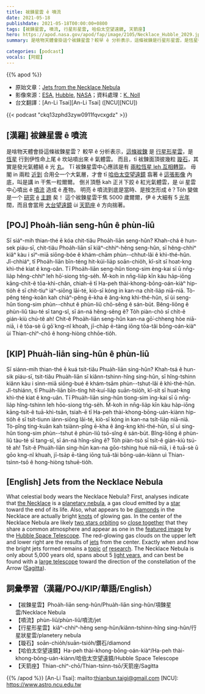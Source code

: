 ```yaml
---
title: 袚鍊星雲 ê 噴流
date: 2021-05-18
publishdate: 2021-05-18T00:00:00+0800
tags: [袚鍊星雲, 噴流, 行星形星雲, 哈伯太空望遠鏡, 天箭座]
hero: https://apod.nasa.gov/apod/fap/image/2105/Necklace_Hubble_2029.jpg
summary: 是啥物天體會掛這个袚鍊星雲？較早 ê 分析表示，這條袚鍊是行星形星雲，是恆星行到伊性命上尾 ê 坎站噴出來 ê 氣體雲。

categories: [podcast]
vocals: [阿錕]
---
```


{{% apod %}}

- 原始文章：[Jets from the Necklace Nebula](https://apod.nasa.gov/apod/ap210518.html)
- 影像來源：[ESA](https://www.esa.int/), [Hubble](https://esahubble.org/), [NASA](https://www.nasa.gov/)；資料處理：[K. Noll](https://science.gsfc.nasa.gov/sed/bio/keith.s.noll)
- 台文翻譯：[An-Li Tsai][An-Li Tsai] ([NCU][NCU])

{{< podcast "ckq13zphd3zyw0911fqvcxgdz" >}}

## [漢羅] 袚鍊星雲 ê 噴流

是啥物天體會掛這條袚鍊星雲？
較早 ê 分析表示，[這條袚鍊][the Necklace] 是 [行星形星雲][planetary nebula]，是 [恆星][star] 行到伊性命上尾 ê 坎站噴出來 ê 氣體雲。
而且，tī 袚鍊面頂彼幾粒 [璇石][diamonds]，其實是發光氣體結 ê 光 [丸][knots]。
Tī 袚鍊星雲中心應該是有 [兩粒恆星 leh 互相轉踅][two stars orbiting]。
毋閣 in 兩粒 [近到][close together] 合用仝一个大氣層，才會 tī [哈伯太空望遠鏡][Hubble Space Telescope] 翕著 ê [這張影像][featured image] 內底，叫是講 in 干焦一粒爾爾。
倒爿頂懸 kah 正爿下跤 ê 紅光氣體雲，是 ùi 星雲中心噴出 ê [噴流][jets] 造成 ê 產物。
明亮 ê 噴流到底是當時、是按怎形成 ê？To̍h 變做是一个 [研究][research] [ê][of] [主題][topic] 矣！
這个袚鍊星雲干焦 5000 歲爾爾，伊 ê 大細有 5 [光年][light years] 闊，而且會當用 [大台望遠鏡][large telescope] ùi [天箭座][Sagitta] ê 方向揣著。

## [POJ] Phoa̍h-liān seng-hûn ê phùn-liû

Sī siáⁿ-mih thian-thé ē kóa chit-tiâu Phoa̍h-liān seng-hûn?
Khah-chá ê hun-sek piáu-sī, chit-tiâu Phoa̍h-liān sī kiâⁿ-chhiⁿ-hêng seng-hûn, sī hêng-chhiⁿ kiâⁿ kàu i sìⁿ-miā siōng-bóe ê khám-chām phùn--chhut-lâi ê khì-thé-hûn.
Jî-chhiáⁿ, tī Phoa̍h-liān bīn-téng hit-kúi-lia̍p soān-chio̍h, kî-si̍t sī hoat-kng khì-thé kiat ê kng-oân.
Tī Phoa̍h-liān seng-hûn tiong-sim èng-kai sī ū nn̄g-lia̍p hêng-chhiⁿ leh hō͘-siong tńg-se̍h.
M̄-koh in nn̄g-lia̍p kīn kàu ha̍p-iōng kāng-chi̍t-ê tōa-khì-chân, chiah-ē tī Ha-peh thài-khong-bōng-oán-kiàⁿ hip-tio̍h ê sī chit-tiuⁿ iáⁿ-siōng lāi-té, kiò-sī kóng in kan-na chi̍t-lia̍p niā-niā.
Tò-pêng téng-koân kah chiàⁿ-pêng ē-kha ê âng-kng khì-thé-hûn, sī ùi seng-hûn tiong-sim phùn--chhut ê phùn-liû chō-sêng ê sán-bu̍t.
Bêng-liōng ê phùn-liû tàu-té sī tang-sî, sī án-ná hêng-sêng ê? To̍h piàn-chò sī chi̍t-ê gián-kiù chú-tê ah!
Chit-ê Phoa̍h-liān seng-hûn kan-na gō͘-chheng hòe niā-niā, i ê tōa-sè ū gō͘ kng-nî khoah, jī-cha̍p ē-tàng iōng tōa-tâi bōng-oán-kiàⁿ ùi Thian-chìⁿ-chō ê hong-hiòng chhōe-tio̍h.


## [KIP] Phua̍h-liān sing-hûn ê phùn-liû

Sī siánn-mih thian-thé ē kuá tsit-tiâu Phua̍h-liān sing-hûn?
Khah-tsá ê hun-sik piáu-sī, tsit-tiâu Phua̍h-liān sī kiânn-tshinn-hîng sing-hûn, sī hîng-tshinn kiânn kàu i sìnn-miā siōng-bué ê khám-tsām phùn--tshut-lâi ê khì-thé-hûn.
Jî-tshiánn, tī Phua̍h-liān bīn-tíng hit-kuí-lia̍p suān-tsio̍h, kî-si̍t sī huat-kng khì-thé kiat ê kng-uân.
Tī Phua̍h-liān sing-hûn tiong-sim ìng-kai sī ū nn̄g-lia̍p hîng-tshinn leh hōo-siong tńg-se̍h.
M̄-koh in nn̄g-lia̍p kīn kàu ha̍p-iōng kāng-tsi̍t-ê tuā-khì-tsân, tsiah-ē tī Ha-peh thài-khong-bōng-uán-kiànn hip-tio̍h ê sī tsit-tiunn iánn-siōng lāi-té, kiò-sī kóng in kan-na tsi̍t-lia̍p niā-niā.
Tò-pîng tíng-kuân kah tsiànn-pîng ē-kha ê âng-kng khì-thé-hûn, sī uì sing-hûn tiong-sim phùn--tshut ê phùn-liû tsō-sîng ê sán-bu̍t.
Bîng-liōng ê phùn-liû tàu-té sī tang-sî, sī án-ná hîng-sîng ê? To̍h piàn-tsò sī tsi̍t-ê gián-kiù tsú-tê ah!
Tsit-ê Phua̍h-liān sing-hûn kan-na gōo-tshing huè niā-niā, i ê tuā-sè ū gōo kng-nî khuah, jī-tsa̍p ē-tàng iōng tuā-tâi bōng-uán-kiànn uì Thian-tsìnn-tsō ê hong-hiòng tshuē-tio̍h.


## [English] Jets from the Necklace Nebula

What celestial body wears the Necklace Nebula? First, analyses indicate that [the Necklace][the Necklace] is a [planetary nebula][planetary nebula], a gas cloud emitted by a [star][star] toward the end of its life. Also, what appears to be [diamonds][diamonds] in the Necklace are actually bright [knots][knots] of glowing gas. In the center of the Necklace Nebula are likely [two stars orbiting][two stars orbiting] so [close together][close together] that they share a common atmosphere and appear as one in the [featured image][featured image] by the [Hubble Space Telescope][Hubble Space Telescope]. The red-glowing gas clouds on the upper left and lower right are the results of [jets][jets] from the center. Exactly when and how the bright jets formed remains a [topic][topic] [of][of] [research][research]. The Necklace Nebula is only about 5,000 years old, spans about 5 [light years][light years], and can best be found with a [large telescope][large telescope] toward the direction of the constellation of the Arrow ([Sagitta][Sagitta]).

## 詞彙學習（漢羅/POJ/KIP/華語/English）

- 【袚鍊星雲】Phoa̍h-liān seng-hûn/Phua̍h-liān sing-hûn/項鍊星雲/Necklace Nebula
- 【噴流】phùn-liû/phùn-liû/噴流/jet
- 【行星形星雲】kiâⁿ-chhiⁿ-hêng seng-hûn/kiânn-tshinn-hîng sing-hûn/行星狀星雲/planetery nebula
- 【璇石】soān-chio̍h/suān-tsio̍h/鑽石/diamond
- 【哈伯太空望遠鏡】Ha-peh thài-khong-bōng-oán-kiàⁿ/Ha-peh thài-khong-bōng-uán-kiànn/哈伯太空望遠鏡/Hubble Space Telescope
- 【天箭座】Thian-chìⁿ-chō/Thian-tsìnn-tsō/天箭座/Sagitta


{{% /apod %}}
[An-Li Tsai]: mailto:thianbun.taigi@gmail.com
[NCU]: https://www.astro.ncu.edu.tw

[copyright]: https://apod.nasa.gov/apod/fap/lib/about_apod.html#srapply

[the Necklace]:https://en.wikipedia.org/wiki/Necklace_Nebula
[planetary nebula]:https://apod.nasa.gov/apod/fap/planetary_nebulae.html
[star]:https://science.nasa.gov/astrophysics/focus-areas/how-do-stars-form-and-evolve
[diamonds]:https://apod.nasa.gov/apod/ap060330.html
[knots]:https://apod.nasa.gov/apod/ap080413.html
[two stars orbiting]:https://apod.nasa.gov/apod/ap191016.html
[close together]:https://i.redd.it/l7sa1g7vk9u41.jpg
[featured image]:https://esahubble.org/images/potw2117a/
[Hubble Space Telescope]:https://www.nasa.gov/mission_pages/hubble/main/index.html
[jets]:https://apod.nasa.gov/apod/ap140204.html
[topic]:https://academic.oup.com/mnrasl/article/428/1/L39/1032598
[of]:https://ui.adsabs.harvard.edu/abs/2013MNRAS.428L..39M/abstract
[research]:https://academic.oup.com/mnrasl/article/428/1/L39/1032598
[light years]:https://spaceplace.nasa.gov/light-year/en/
[large telescope]:https://en.wikipedia.org/wiki/List_of_largest_optical_reflecting_telescopes
[Sagitta]:https://en.wikipedia.org/wiki/Sagitta
